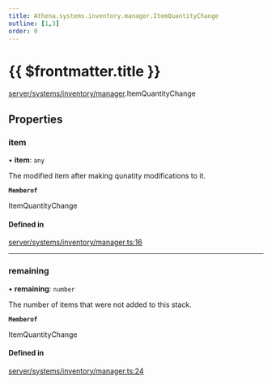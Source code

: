 ```yaml
---
title: Athena.systems.inventory.manager.ItemQuantityChange
outline: [1,3]
order: 0
---
```


# {{ $frontmatter.title }}


[server/systems/inventory/manager](../modules/server_systems_inventory_manager.md).ItemQuantityChange

## Properties

### item

• **item**: `any`

The modified item after making qunatity modifications to it.

**`Memberof`**

ItemQuantityChange

#### Defined in

[server/systems/inventory/manager.ts:16](https://github.com/Stuyk/altv-athena/blob/217ba5f/src/core/server/systems/inventory/manager.ts#L16)

___

### remaining

• **remaining**: `number`

The number of items that were not added to this stack.

**`Memberof`**

ItemQuantityChange

#### Defined in

[server/systems/inventory/manager.ts:24](https://github.com/Stuyk/altv-athena/blob/217ba5f/src/core/server/systems/inventory/manager.ts#L24)
